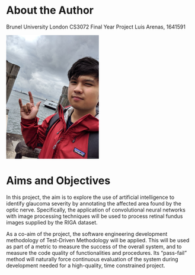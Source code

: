 # About the Author
Brunel University London
CS3072 Final Year Project
Luis Arenas, 1641591

<img src="https://github.com/arenzo97/arenzo97.github.io/blob/master/profilepic.jpg" width="250px">

# Aims and Objectives
In this project, the aim is to explore the use of artificial intelligence to identify glaucoma severity by annotating the affected area found by the optic nerve. Specifically, the application of convolutional neural networks with image processing techniques will be used to process retinal fundus images supplied by the RIGA dataset.

As a co-aim of the project, the software engineering development methodology of Test-Driven Methodology will be applied. This will be used as part of a metric to measure the success of the overall system, and to measure the code quality of functionalities and procedures. Its “pass-fail” method will naturally force continuous evaluation of the system during development needed for a high-quality, time constrained project.

